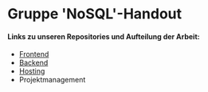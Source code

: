 # Gruppe 'NoSQL'-Handout

#### Links zu unseren Repositories und Aufteilung der Arbeit:
 - [Frontend](https://github.com/Gruppe-NoSQL/mongodb-quiz-frontend)
 - [Backend](https://github.com/Gruppe-NoSQL/mongodb-quiz-backend)
 - [Hosting](https://github.com/Gruppe-NoSQL/mongodb-quiz-hosting)
 - Projektmanagement